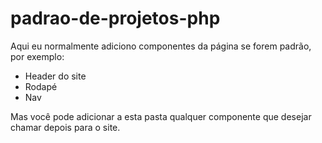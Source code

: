 padrao-de-projetos-php
======================

Aqui eu normalmente adiciono componentes da página se forem padrão, por exemplo:
- Header do site
- Rodapé
- Nav

Mas você pode adicionar a esta pasta qualquer componente que desejar chamar depois para o site.